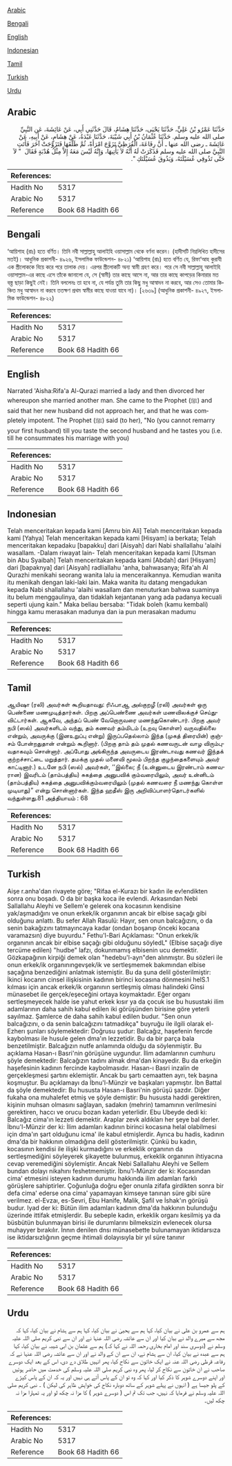 [Arabic](#arabic)

[Bengali](#bengali)

[English](#english)

[Indonesian](#indonesian)

[Tamil](#tamil)

[Turkish](#turkish)

[Urdu](#urdu)

## Arabic


<div dir="rtl" lang="ar" style={{fontSize:'larger',backgroundColor:'#f8f9fa',padding:20}}>
حَدَّثَنَا عَمْرُو بْنُ عَلِيٍّ، حَدَّثَنَا يَحْيَى، حَدَّثَنَا هِشَامٌ، قَالَ حَدَّثَنِي أَبِي، عَنْ عَائِشَةَ، عَنِ النَّبِيِّ صلى الله عليه وسلم‏.‏ حَدَّثَنَا عُثْمَانُ بْنُ أَبِي شَيْبَةَ، حَدَّثَنَا عَبْدَةُ، عَنْ هِشَامٍ، عَنْ أَبِيهِ، عَنْ عَائِشَةَ ـ رضى الله عنها ـ أَنَّ رِفَاعَةَ، الْقُرَظِيَّ تَزَوَّجَ امْرَأَةً، ثُمَّ طَلَّقَهَا فَتَزَوَّجَتْ آخَرَ فَأَتَتِ النَّبِيَّ صلى الله عليه وسلم فَذَكَرَتْ لَهُ أَنَّهُ لاَ يَأْتِيهَا، وَإِنَّهُ لَيْسَ مَعَهُ إِلاَّ مِثْلُ هُدْبَةٍ فَقَالَ ‏ "‏ لاَ حَتَّى تَذُوقِي عُسَيْلَتَهُ، وَيَذُوقَ عُسَيْلَتَكِ ‏"‏‏.‏
</div>
<div style={{backgroundColor:'#f8f9fa',padding:20, marginBottom: 10}}><table> <thead> <tr> <th>References:</th> <th></th> </tr> </thead> <tbody><tr><td>Hadith No</td><td>5317</td></tr><tr><td>Arabic No</td><td>5317</td></tr><tr><td>Reference</td><td>Book 68 Hadith 66</td></tr></tbody></table></div>

## Bengali


<div dir="ltr" lang="bn" style={{fontSize:'larger',backgroundColor:'#f8f9fa',padding:20}}>
‘আয়িশাহ (রাঃ) হতে বর্ণিত। তিনি নবী সাল্লাল্লাহু আলাইহি ওয়াসাল্লাম থেকে বর্ণনা করেন। (হাদীসটি নিম্নলিখিত হাদীসের মতই)। আধুনিক প্রকাশনী- ৪৯২৬, ইসলামিক ফাউন্ডেশন- ৪৮২১) ‘আয়িশাহ (রাঃ) হতে বর্ণিত যে, রিফা‘আহ কুরাযী এক স্ত্রীলোককে বিয়ে করে পরে তালাক দেয়। এরপর স্ত্রীলোকটি অন্য স্বামী গ্রহণ করে। পরে সে নবী সাল্লাল্লাহু আলাইহি ওয়াসাল্লাম-এর কাছে এসে তাঁকে জানালো যে, সে (স্বামী) তার কাছে আসে না, আর তার কাছে কাপড়ের কিনারার মত বস্ত্ত ছাড়া কিছুই নেই। তিনি বললেনঃ তা হবে না, যে পর্যন্ত তুমি তার কিছু মধু আস্বাদন না করবে, আর সেও তোমার কিঞ্চিত মধু আস্বাদন না করবে ততক্ষণ প্রথম স্বামীর কাছে যাওয়া যাবে না)। [২৬৩৯] (আধুনিক প্রকাশনী- ৪৯২৭, ইসলামিক ফাউন্ডেশন- ৪৮২২)
</div>
<div style={{backgroundColor:'#f8f9fa',padding:20, marginBottom: 10}}><table> <thead> <tr> <th>References:</th> <th></th> </tr> </thead> <tbody><tr><td>Hadith No</td><td>5317</td></tr><tr><td>Arabic No</td><td>5317</td></tr><tr><td>Reference</td><td>Book 68 Hadith 66</td></tr></tbody></table></div>

## English


<div dir="ltr" lang="en" style={{fontSize:'larger',backgroundColor:'#f8f9fa',padding:20}}>
Narrated 'Aisha:Rifa'a Al-Qurazi married a lady and then divorced her whereupon she married another man. She came to the Prophet (ﷺ) and said that her new husband did not approach her, and that he was completely impotent. The Prophet (ﷺ) said (to her), "No (you cannot remarry your first husband) till you taste the second husband and he tastes you (i.e. till he consummates his marriage with you)
</div>
<div style={{backgroundColor:'#f8f9fa',padding:20, marginBottom: 10}}><table> <thead> <tr> <th>References:</th> <th></th> </tr> </thead> <tbody><tr><td>Hadith No</td><td>5317</td></tr><tr><td>Arabic No</td><td>5317</td></tr><tr><td>Reference</td><td>Book 68 Hadith 66</td></tr></tbody></table></div>

## Indonesian


<div dir="ltr" lang="id" style={{fontSize:'larger',backgroundColor:'#f8f9fa',padding:20}}>
Telah menceritakan kepada kami [Amru bin Ali] Telah menceritakan kepada kami [Yahya] Telah menceritakan kepada kami [Hisyam] ia berkata; Telah menceritakan kepadaku [bapakku] dari [Aisyah] dari Nabi shallallahu 'alaihi wasallam. -Dalam riwayat lain- Telah menceritakan kepada kami [Utsman bin Abu Syaibah] Telah menceritakan kepada kami [Abdah] dari [Hisyam] dari [bapaknya] dari [Aisyah] radliallahu 'anha, bahwasanya; Rifa'ah Al Qurazhi menikahi seorang wanita lalu ia menceraikannya. Kemudian wanita itu menikah dengan laki-laki lain. Maka wanita itu datang mengadukan kepada Nabi shallallahu 'alaihi wasallam dan menuturkan bahwa suaminya itu belum menggaulinya, dan tidaklah kejantanan yang ada padanya kecuali seperti ujung kain." Maka beliau bersaba: "Tidak boleh (kamu kembali) hingga kamu merasakan madunya dan ia pun merasakan madumu
</div>
<div style={{backgroundColor:'#f8f9fa',padding:20, marginBottom: 10}}><table> <thead> <tr> <th>References:</th> <th></th> </tr> </thead> <tbody><tr><td>Hadith No</td><td>5317</td></tr><tr><td>Arabic No</td><td>5317</td></tr><tr><td>Reference</td><td>Book 68 Hadith 66</td></tr></tbody></table></div>

## Tamil


<div dir="ltr" lang="ta" style={{fontSize:'larger',backgroundColor:'#f8f9fa',padding:20}}>
ஆயிஷா (ரலி) அவர்கள் கூறியதாவது: ரிஃபாஆ அல்குறழீ (ரலி) அவர்கள் ஒரு பெண்ணை மணமுடித்தார்கள். பிறகு அப்பெண்ணை அவர்கள் மணவிலக்குச் செய்துவிட்டார்கள். ஆகவே, அந்தப் பெண் வேறொருவரை மணந்துகொண்டார். பிறகு அவர் நபி (ஸல்) அவர்களிடம் வந்து, தம் கணவர் தம்மிடம் (உறவு கொள்ள) வருவதில்லை என்றும், அவருக்கு (இனஉறுப்பு என்று) இருப்பதெல்லாம் இந்த (முகத் திரையின்) குஞ்சம் போன்றதுதான் என்றும் கூறினார். (பிறகு தாம் தம் முதல் கணவருடன் வாழ விரும்புவதாகவும் சொன்னார். அப்போது அங்கிருந்த அவருடைய இரண்டாவது கணவர் இந்தக் குற்றச்சாட்டை மறுத்தார். தமக்கு முதல் மனைவி மூலம் பிறந்த குழந்தைகளையும் அவர் காட்டினார்.) உடனே நபி (ஸல்) அவர்கள், ‘‘இல்லை; நீ (உன்னுடைய இரண்டாம் கணவரான) இவரிடம் (தாம்பத்திய) சுகத்தை அனுபவிக் கும்வரையிலும், அவர் உன்னிடம் (தாம்பத்திய) சுகத்தை அனுபவிக்கும்வரையிலும் (முதல் கணவரை நீ மணந்து கொள்ள முடியாது)” என்று சொன்னார்கள். இந்த ஹதீஸ் இரு அறிவிப்பாளர்தொடர்களில் வந்துள்ளது.81 அத்தியாயம் : 68
</div>
<div style={{backgroundColor:'#f8f9fa',padding:20, marginBottom: 10}}><table> <thead> <tr> <th>References:</th> <th></th> </tr> </thead> <tbody><tr><td>Hadith No</td><td>5317</td></tr><tr><td>Arabic No</td><td>5317</td></tr><tr><td>Reference</td><td>Book 68 Hadith 66</td></tr></tbody></table></div>

## Turkish


<div dir="ltr" lang="tr" style={{fontSize:'larger',backgroundColor:'#f8f9fa',padding:20}}>
Aişe r.anha'dan rivayete göre; "Rifaa el-Kurazı bir kadın ile ev!endikten sonra onu boşadı. O da bir başka koca ile evlendi. Arkasından Nebi Sallallahu Aleyhi ve Sellem'e gelerek ona kocasının kendisine yak/aşmadığını ve onun erkek/ik organının ancak bir elbise saçağı gibi olduğunu anlattı. Bu sefer Allah Rasulü: Hayır, sen onun balcağızını, o da senin bakağızını tatmayıncaya kadar (ondan boşanıp önceki kocana varamazsın) diye buyurdu." Fethu'l-Bari Açıklaması: "Onun erkek/ik organının ancak bir elbise saçağı gibi olduğunu söyledL" (Elbise saçağı diye tercüme edilen) "hudbe" lafzı, dokunmamış elbisenin ucu demektir. Gözkapağının kirpiği demek olan "hedebu'l-ayn"den alınmıştır. Bu sözleri ile onun erkek/ik organınıngevşek/ik ve sertleşmemek bakımından elbise saçağına benzediğini anlatmak istemiştir. Bu da şuna delil gösterilmiştir: İkinci kocanın cinsel ilişkisinin kadının birinci kocasına dönmesini helS.1 kılması için ancak erkek/ik organının sertleşmiş olması halindeki Ginsi münasebet ile gerçek/eşeceğini ortaya koymaktadır. Eğer organı sertleşmeyecek halde ise yahut erkek kısır ya da çocuk ise bu husustaki ilim adamlarının daha sahih kabul edilen iki görüşünden birisine göre yeterli sayılmaz. Şamlerce de daha sahih kabul edilen budur. "Sen onun balcağızını, o da senin balcağızını tatmadıkça" buyruğu ile ilgili olarak el-Ezherı şunları söylemektedir: Doğrusu şudur: Balcağız, haşefenin fercde kaybolması ile husule gelen dma'ın lezzetidir. Bu da bir parça bala benzetilmiştir. Balcağızın nutfe anlamında olduğu da söylenmiştir. Bu açıklama Hasan-ı Basri'nin görüşüne uygundur. İlim adamlarının cumhuru şöyle demektedir: Balcağızın tadını almak dma'dan kinayedir. Bu da erkeğin haşefesinin kadının fercinde kaybolmasıdır. Hasan-ı Basri inzalin de gerçekleşmesi şartını eklemiştir. Ancak bu şartı cemaatten ayrı, tek başına koşmuştur. Bu açıklamayı da İbnu'l-Münzir ve başkaları yapmıştır. İbn Battal da şöyle demektedir: Bu hususta Hasan-ı Basri'nin görüşü şazdır. Diğer fukaha ona muhalefet etmiş ve şöyle demiştir: Bu hususta haddi gerektiren, kişinin muhsan olmasını sağlayan, sadakın (mehrin) tamamının verilmesini gerektiren, haccı ve orucu bozan kadarı yeterlidir. Ebu Ubeyde dedi ki: Balcağız cima'ın lezzeti demektir. Araplar zevk aldıkları her şeye bal derler. İbnu'l-Münzir der ki: İlim adamları kadının birinci kocasına helal olabilmesi için dma'ın şart olduğunu icma' ile kabul etmişlerdir. Ayrıca bu hadis, kadının dma'da bir hakkının olmadığına delil gösterilmiştir. Çünkü bu kadın, kocasının kendisi ile ilişki kurmadığını ve erkeklik organının da sertIeşmediğini söyleyerek şikayette bulunmuş, erkeklik organının ihtiyacına cevap veremediğini söylemiştir. Ancak Nebi Sallallahu Aleyhi ve Sellem bundan dolayı nikahını feshetmemiştir. İbnu'l-Münzir der ki: Kocasından cima' etmesini isteyen kadının durumu hakkında ilim adamları farklı görüşlere sahiptirler. Çoğunluğa doğru eğer onunla zifafa girdikten sonra bir defa cima' ederse ona cima' yapamayan kimseye tanınan süre gibi süre verilmez. el-Evzaı, es-Sevri, Ebu Hanife, Malik, Şafil ve İshak'ın görüşü budur. Iyad der ki: Bütün ilim adamları kadının dma'da hakkının bulunduğu üzerinde ittifak etmişlerdir. Bu sebeple kadın, erkeklik organı kesilmiş ya da büsbütün bulunmayan birisi ile durumlarını bilmeksizin evlenecek olursa muhayyer bırakılır. İnnın denilen dnsı münasebette bulunamayan iktidarsıza ise iktidarsızlığının geçme ihtimali dolayısıyla bir yıl süre tanınır
</div>
<div style={{backgroundColor:'#f8f9fa',padding:20, marginBottom: 10}}><table> <thead> <tr> <th>References:</th> <th></th> </tr> </thead> <tbody><tr><td>Hadith No</td><td>5317</td></tr><tr><td>Arabic No</td><td>5317</td></tr><tr><td>Reference</td><td>Book 68 Hadith 66</td></tr></tbody></table></div>

## Urdu


<div dir="rtl" lang="ur" style={{fontSize:'larger',backgroundColor:'#f8f9fa',padding:20}}>
ہم سے عمرو بن علی نے بیان کیا، کہا ہم سے یحییٰ نے بیان کیا، کہا ہم سے ہشام نے بیان کیا، کہا کہ مجھ سے میرے والد نے بیان کیا اور ان سے عائشہ رضی اللہ عنہا نے اور ان سے نبی کریم صلی اللہ علیہ وسلم نے (دوسری سند اور امام بخاری رحمہ اللہ نے کہا کہ) ہم سے عثمان بن ابی شیبہ نے بیان کیا، کہا ہم سے عبدہ نے بیان کیا، ان سے ہشام نے، ان سے ان کے والد نے اور ان سے عائشہ رضی اللہ عنہا نے کہ رفاعہ قرظی رضی اللہ عنہ نے ایک خاتون سے نکاح کیا، پھر انہیں طلاق دے دی، اس کے بعد ایک دوسرے صاحب نے ان خاتون سے نکاح کر لیا، پھر وہ نبی کریم صلی اللہ علیہ وسلم کی خدمت میں حاضر ہوئیں اور اپنے دوسرے شوہر کا ذکر کیا اور کہا کہ وہ تو ان کے پاس آتے ہی نہیں اور یہ کہ ان کے پاس کپڑے کے پلو جیسا ہے ( انہوں نے پہلے شوہر کے ساتھ دوبارہ نکاح کی خواہش ظاہر کی لیکن ) ۔ نبی کریم صلی اللہ علیہ وسلم نے فرمایا کہ نہیں، جب تک تم اس ( دوسرے شوہر ) کا مزا نہ چکھ لو اور یہ تمہارا مزا نہ چکھ لیں۔
</div>
<div style={{backgroundColor:'#f8f9fa',padding:20, marginBottom: 10}}><table> <thead> <tr> <th>References:</th> <th></th> </tr> </thead> <tbody><tr><td>Hadith No</td><td>5317</td></tr><tr><td>Arabic No</td><td>5317</td></tr><tr><td>Reference</td><td>Book 68 Hadith 66</td></tr></tbody></table></div>